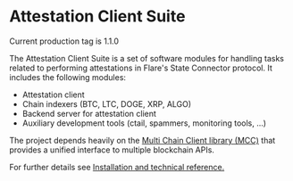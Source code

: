 # Attestation Client Suite

Current production tag is 1.1.0

The Attestation Client Suite is a set of software modules for handling tasks related to performing attestations in Flare's State Connector protocol. It includes the following modules:

- Attestation client
- Chain indexers (BTC, LTC, DOGE, XRP, ALGO)
- Backend server for attestation client
- Auxiliary development tools (ctail, spammers, monitoring tools, ...)

The project depends heavily on the [Multi Chain Client library (MCC)](https://github.com/flare-foundation/multi-chain-client) that provides a unified interface to multiple blockchain APIs.

For further details see [Installation and technical reference.](./docs/README.md)
